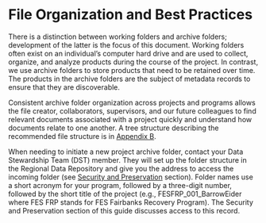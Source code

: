 # File Organization and Best Practices

There is a distinction between working folders and archive folders; development of the latter is the focus of this document. Working folders often exist on an individual’s computer hard drive and are used to collect, organize, and analyze products during the course of the project. In contrast, we use archive folders to store products that need to be retained over time. The products in the archive folders are the subject of metadata records to ensure that they are discoverable. 

Consistent archive folder organization across projects and programs allows the file creator, collaborators, supervisors, and our future colleagues to find relevant documents associated with a project quickly and understand how documents relate to one another. A tree structure describing the recommended file structure is in [Appendix B](../appendix-b-tree-structure-for-file-organization-of-the-archive-record.md). 

When needing to initiate a new project archive folder, contact your Data Stewardship Team \(DST\) member. They will set up the folder structure in the Regional Data Repository and give you the address to access the incoming folder \(see [Security and Preservation](../four-fundamental-activities-of-data-management/security-and-preservation.md) section\). Folder names use a short acronym for your program, followed by a three-digit number, followed by the short title of the project \(e.g., FESFRP\_001\_BarrowEider where FES FRP stands for FES Fairbanks Recovery Program\). The Security and Preservation section of this guide discusses access to this record.  


